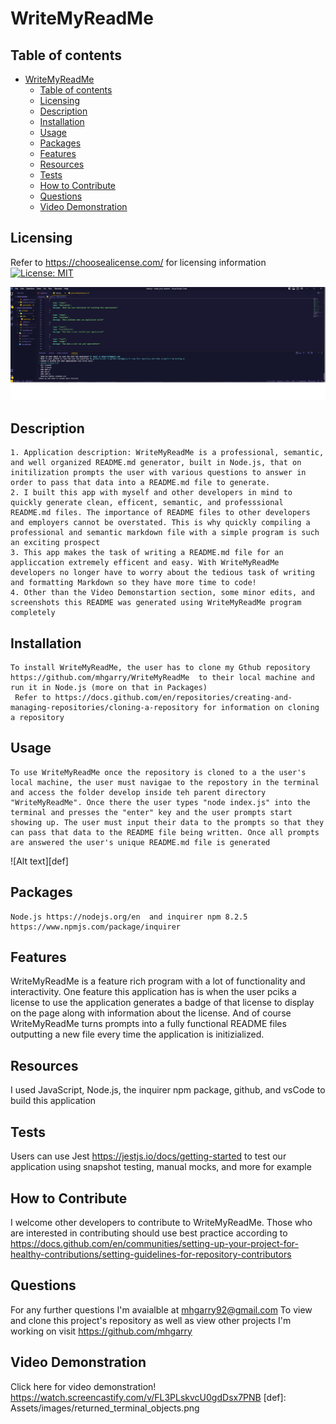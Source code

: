 # WriteMyReadMe

## Table of contents

- [WriteMyReadMe](#writemyreadme)
  - [Table of contents](#table-of-contents)
  - [Licensing](#licensing)
  - [Description](#description)
  - [Installation](#installation)
  - [Usage](#usage)
  - [Packages](#packages)
  - [Features](#features)
  - [Resources](#resources)
  - [Tests](#tests)
  - [How to Contribute](#how-to-contribute)
  - [Questions](#questions)
  - [Video Demonstration](#video-demonstration)
  
## Licensing

  Refer to <https://choosealicense.com/> for licensing information
  [![License: MIT](https://img.shields.io/badge/License-MIT-yellow.svg)](https://opensource.org/licenses/MIT)
  
  ![Alt text](Assets/images/pick-a-license.png)

## Description
  
    1. Application description: WriteMyReadMe is a professional, semantic, and well organized README.md generator, built in Node.js, that on initilization prompts the user with various questions to answer in order to pass that data into a README.md file to generate. 
    2. I built this app with myself and other developers in mind to quickly generate clean, efficent, semantic, and professsional README.md files. The importance of README files to other developers and employers cannot be overstated. This is why quickly compiling a professional and semantic markdown file with a simple program is such an exciting prospect
    3. This app makes the task of writing a README.md file for an appliccation extremely efficent and easy. With WriteMyReadMe developers no longer have to worry about the tedious task of writing and formatting Markdown so they have more time to code!
    4. Other than the Video Demonstartion section, some minor edits, and screenshots this README was generated using WriteMyReadMe program completely

## Installation
  
    To install WriteMyReadMe, the user has to clone my Gthub repository https://github.com/mhgarry/WriteMyReadMe  to their local machine and run it in Node.js (more on that in Packages)
     Refer to https://docs.github.com/en/repositories/creating-and-managing-repositories/cloning-a-repository for information on cloning a repository

## Usage

    To use WriteMyReadMe once the repository is cloned to a the user's local machine, the user must navigae to the repostory in the terminal and access the folder develop inside teh parent directory "WriteMyReadMe". Once there the user types "node index.js" into the terminal and presses the "enter" key and the user prompts start showing up. The user must input their data to the prompts so that they can pass that data to the README file being written. Once all prompts are answered the user's unique README.md file is generated

  ![Alt text][def]

## Packages

    Node.js https://nodejs.org/en  and inquirer npm 8.2.5 https://www.npmjs.com/package/inquirer

## Features
  
   WriteMyReadMe is a feature rich program with a lot of functionality and interactivity. One feature this application has is when the user pciks a license to use the application generates a badge of that license to display on the page along with information about the license. And of course WriteMyReadMe turns prompts into a fully functional README files outputting a new file every time the application is initizialized.
  
## Resources
  
   I used JavaScript, Node.js, the inquirer npm package, github, and vsCode to build this application
  
## Tests

   Users can use Jest <https://jestjs.io/docs/getting-started>  to test our application using snapshot testing, manual mocks, and more for example

## How to Contribute
  
  I welcome other developers to contribute to WriteMyReadMe. Those who are interested in contributing should use best practice according to <https://docs.github.com/en/communities/setting-up-your-project-for-healthy-contributions/setting-guidelines-for-repository-contributors>

## Questions
  
  For any further questions I'm avaialble at mhgarry92@gmail.com
  To view and clone this project's repository as well as view other projects I'm working on visit <https://github.com/mhgarry>

## Video Demonstration

Click here for video demonstration! <https://watch.screencastify.com/v/FL3PLskvcU0gdDsx7PNB>
[def]: Assets/images/returned_terminal_objects.png
